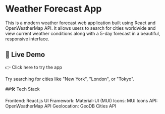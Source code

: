 # Weather Forecast App

This is a modern weather forecast web application built using React and OpenWeatherMap API. It allows users to search for cities worldwide and view current weather conditions along with a 5-day forecast in a beautiful, responsive interface.

## 🚀 Live Demo
👉 Click here to try the app

Try searching for cities like "New York", "London", or "Tokyo".

##🛠️ Tech Stack

Frontend: React.js
UI Framework: Material-UI (MUI)
Icons: MUI Icons
API: OpenWeatherMap API
Geolocation: GeoDB Cities API
